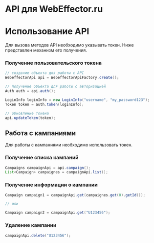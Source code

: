 API для WebEffector.ru
==========

# Использование API

Для вызова методов API необходимо указывать токен.
Ниже представлен механизм его получения.

### Получение пользовательского токена

```java
// создание объекта для работы с API
WebeffectorApi api = WebeffectorApiFactory.create();

// получение объекта для работы с авторизацией
Auth auth = api.auth();

LoginInfo loginInfo = new LoginInfo("username", "my_password123");
Token token = auth.token(loginInfo);

// обновление токена
api.updateToken(token);
```

## Работа с кампаниями

Для работы с кампаниями необходимо использовать токен.

### Получение списка кампаний

```java
Campaigns campaignApi = api.campaign();
List<Campaign> campaignes = campaignApi.list();
```

### Получение информации о кампании
``` java
Campaign campaign1 = campaignApi.get(campaignes.get(0).getId());

// или

Campaign campaign2 = campaignApi.get("U123456");
```

### Удаление кампании
```java
campaignApi.delete("U123456");
```
